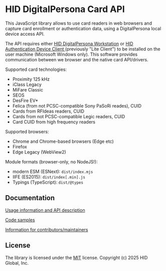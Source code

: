 # HID DigitalPersona Card API

This JavaScript library allows to use card readers in web browsers and capture card enrollment or authentication data, using a DigitalPersona local device access API.

The API requires either [HID DigitalPersona Workstation](https://www.hidglobal.com/product-mix/digitalpersona) or [HID Authentication Device Client ](https://digitalpersona.hidglobal.com/lite-client/) (previously "Lite Client") to be installed on the user machine (Microsoft Windows only). This software provides communication between we browser and the native card API/drivers.

Supported card technologies:

* Proximity 125 kHz
* iClass Legacy
* MiFare Classic
* SEOS
* DesFire EV*
* Felica (from not PCSC-compatible Sony PaSoRi reades), CUID
* Cards from RFIdeas readers, CUID
* Cards from not PCSC-compatible Legic readers, CUID
* Card CUID from high frequency readers

Supported browsers:

* Chrome and Chrome-based browsers (Edge etc)
* Firefox
* Edge Legacy (WebView2)

Module formats (browser-only, no NodeJS!):

* modern ESM (ESNext): `dist/index.mjs`
* IIFE (ES2015): `dist/index[.min].js`
* Typings (TypeScript): `dist/@types`

## Documentation

[Usage information and API description](https://github.com/hidglobal/digitalpersona-card/blob/master/docs/usage/index.adoc)

[Code samples](https://github.com/hidglobal/digitalpersona-card/tree/master/samples)

[Information for contributors/maintainers](https://github.com/hidglobal/digitalpersona-card/blob/master/docs/maintain/index.adoc)

## License

The library is licensed under the [MIT](./LICENSE) license. Copyright (c) 2025 HID Global, Inc.


